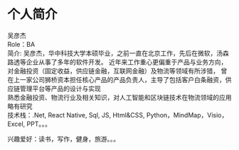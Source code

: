# 个人简介
吴彦杰 </br>
Role：BA </br>
简介: 吴彦杰，华中科技大学本硕毕业，之前一直在北京工作，先后在微软，汤森路透等企业从事了多年的软件开发。
近年来工作重心更偏重于产品与业务方向，对金融投资（固定收益，供应链金融，互联网金融）及物流等领域有所涉猎，
曾在上一家公司狮桥资本担任核心产品的产品负责人，主导了包括客户白条融资，供应链管理平台等产品的设计与实现</br>
熟悉金融投资、物流行业及相关知识，对人工智能和区块链技术在物流领域的应用略有研究</br>
技术栈：.Net, React Native, Sql, JS, Html&CSS, Python，MindMap，Visio，Excel, PPT。。。

兴趣爱好：读书，写作，健身，旅游。。。
